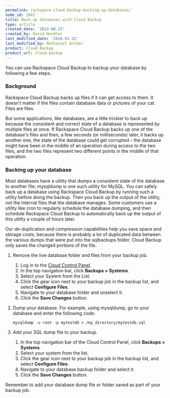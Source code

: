 ```yaml
---
permalink: rackspace-cloud-backup-backing-up-databases/
node_id: 2042
title: Back up databases with Cloud Backup
type: article
created_date: '2012-08-23'
created_by: David Hendler
last_modified_date: '2016-01-22'
last_modified_by: Nathaniel Archer
product: Cloud Backup
product_url: cloud-backup
---
```


You can use Rackspace Cloud Backup to backup your database by following
a few steps.

### Background

Rackspace Cloud Backup backs up files if it can get access to them. It
doesn't matter if the files contain database data or pictures of your
cat. Files are files.

But some applications, like databases, are a little trickier to back up
because the consistent and correct state of a database is represented by
multiple files at once. If Rackspace Cloud Backup backs up one of the
database's files and then, a few seconds (or milliseconds) later, it
backs up another one, the state of the database could get corrupted &ndash;
the database might have been in the middle of an operation during access
to the two files, and the two files represent two different points in
the middle of that operation.

### Backing up your database

Most databases have a utility that dumps a consistent state of the
database to another file; mysqldump is one such utility for MySQL. You
can safely back up a database using Rackspace Cloud Backup by running
such a utility before doing the backup. Then you back up the output of
the utility, not the internal files that the database manages. Some
customers use a utility like cron to regularly schedule the database
dumping, and then schedule Rackspace Cloud Backup to automatically back
up the output of this utility a couple of hours later.

Our de-duplication and compression capabilities help you save space and
storage costs, because there is probably a lot of duplicated data
between the various dumps that were put into the sqlbackups folder.
Cloud Backup only saves the changed portions of the file.

1.  Remove the live database folder and files from your backup job.

    1.  Log in to the [Cloud Control
        Panel](https://mycloud.rackspace.com).
    2.  In the top navigation bar, click **Backups &gt; Systems**.
    3.  Select your System from the List.
    4.  Click the gear icon next to your backup job in the backup list,
        and select **Configure Files**.
    5.  Navigate to your database folder and unselect it.
    6.  Click the **Save Changes** button.

2.  Dump your database. For example, using mysqldump, go to your
    database and enter the following code:

        mysqldump -u root -p mytestdb > /my_directory/mytestdb.sql

3.  Add your SQL dump file to your backup.

    1.  In the top navigation bar of the Cloud Control Panel, click
        **Backups &gt; Systems**.
    2.  Select your system from the list.
    3.  Click the gear icon next to your backup job in the backup list,
        and select **Configure Files**.
    4.  Navigate to your database backup folder and select it.
    5.  Click the **Save Changes** button.

Remember to add your database dump file or folder saved as part of your
backup job.
